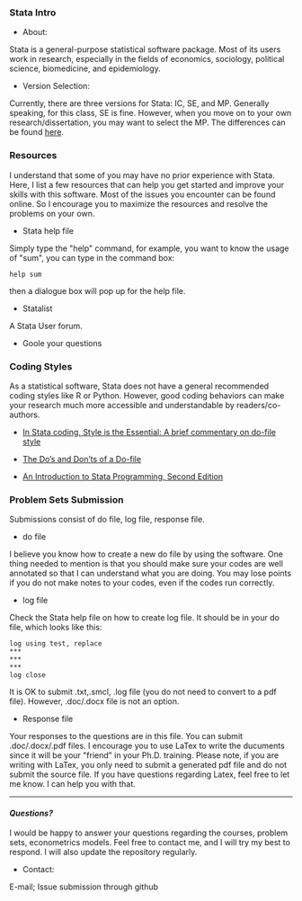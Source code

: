 ### Stata Intro 

- About: 

Stata is a general-purpose statistical software package. Most of its users work in research, especially in the fields of economics, sociology, political science, biomedicine, and epidemiology. 

- Version Selection:

Currently, there are three versions for Stata: IC, SE, and MP. Generally speaking, for this class, SE is fine. However, when you move on to your own research/dissertation, you may want to select the MP. The differences can be found [here](https://www.stata.com/order/new/edu/gradplans/student-pricing/).

### Resources

I understand that some of you may have no prior experience with Stata. Here, I list a few resources that can help you get started and improve your skills with this software. Most of the issues you encounter can be found online. So I encourage you to maximize the resources and resolve the problems on your own.

- Stata help file 

Simply type the "help" command, for example, you want to know the usage of "sum", you can type in the command box:
```
help sum
```
then a dialogue box will pop up for the help file.

- Statalist

A Stata User forum. 

- Goole your questions


### Coding Styles

As a statistical software, Stata does not have a general recommended coding styles like R or Python. However, good coding behaviors can make your research much more accessible and understandable by readers/co-authors.

- [In Stata coding, Style is the Essential: A brief commentary on do-file style](https://michaelshill.net/2015/07/31/in-stata-coding-style-is-the-essential/)

- [The Do’s and Don’ts of a Do-file](https://www.parisschoolofeconomics.eu/docs/yin-remi/do-file.pdf)

- [An Introduction to Stata Programming, Second Edition](https://www.stata-press.com/books/introduction-stata-programming/)


### Problem Sets Submission

Submissions consist of do file, log file, response file.

- do file

I believe you know how to create a new do file by using the software. One thing needed to mention is that you should make sure your codes are well annotated so that I can understand what you are doing. You may lose points if you do not make notes to your codes, even if the codes run correctly.

- log file

Check the Stata help file on how to create log file. It should be in your do file, which looks like this:
```
log using test, replace
***
***
***
log close
```
It is OK to submit .txt,.smcl, .log file (you do not need to convert to a pdf file). However, .doc/.docx file is not an option.

- Response file

Your responses to the questions are in this file. You can submit .doc/.docx/.pdf files. I encourage you to use LaTex to write the ducuments since it will be your "friend" in your Ph.D. training. Please note, if you are writing with LaTex, you only need to submit a generated pdf file and do not submit the source file. If you have questions regarding Latex, feel free to let me know. I can help you with that.


---
#### *Questions?*

I would be happy to answer your questions regarding the courses, problem sets, econometrics models. Feel free to contact me, and I will try my best to respond. I will also update the repository regularly.

- Contact: 

E-mail; Issue submission through github


